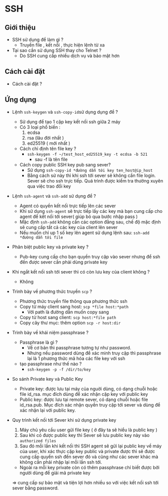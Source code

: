# SSH

## Giới thiệu

- SSH sử dụng để làm gì ?
    - Truyền file , kết nối , thực hiện lệnh từ xa
- Tại sao cần sử dụng SSH thay cho Telnet ?
    - Do SSH cung cấp nhiều dịch vụ và bảo mật hơn

## Cách cài đặt

- Cách cài đặt ?

## Ứng dụng

- Lệnh `ssh-keygen` và `ssh-copy-id`sử dụng dụng để ?
    - Sử dụng để tạo 1 cặp key kết nối ssh giữa 2 máy
    - Có 3 loại phổ biến :
        1. ecdsa 
        2. rsa (lâu đời nhất )
        3. ed25519 ( mới nhất )
    - Cách chỉ định tên file key ?
        - `ssh-keygen -f ~/test_host_ed25519_key -t ecdsa -b 521`
            - sau -f là tên file
    - Cách copy public SSH key pub sang sever?
        - Sử dụng `ssh-copy-id *đường dẫn tới key ten_host@ip_host`
        - Bằng cách sử này thì khi ssh tới sever sẽ không cần file login. Sever sẽ cho ssh trực tiếp. Quá trình được kiểm tra thường xuyên qua việc trao đổi key
- Lệnh `ssh-agent` và `ssh-add` sử dụng để ?
    - Agent có quyền kết nối trực tiếp lên các sever
    - Khi sử dụng `ssh-agent` sẽ trực tiếp lấy các key mà bạn cung cấp cho agent để kết nối tới sever( giúp bỏ qua bước nhập pass )
    - Mặc định `ssh-add` không cần các option đằng sau, chế độ mặc định sẽ cung cấp tất cả các key của client lên sever
    - Nếu muốn chỉ up 1 số key lên agent sử dụng lệnh sau: `ssh-add *đường dẫn tới file`
- Phân biệt public key và private key ?
    - Pub-key cung cấp cho bạn quyền truy cập vào sever nhưng để ssh đến được sever cần phải dùng private key
- Khi ngắt kết nối ssh tới sever thì có còn lưu key của client không ?
    - Không
- Trình bày về phương  thức truyền `scp` ?
    - Phương thức truyền file thông qua phương thức ssh
    - Copy từ máy client sang host: `scp *file host:*path`
        - Với path là đường dẫn muốn copy sang
    - Copy từ host sang client: `scp host:*file path`
    - Copy cây thư mục: thêm option `scp -r host:dir`
- Trình bày về khái niệm passphrase ?
    - Passphrase là gì ?
        - Về cơ bản thì passphrase tương tự như password.
        - Nhưng nếu password dùng để xác minh truy cập thì passphrase lại là 1 phương thức mã hóa các file key với ssh
    - tạo passphrase như thế nào ?
        - `ssh-keygen -p -f /dir/to/key`
- So sánh Private key và Public Key

    - Private key: được lưu tại máy của nguời dùng, có dạng chuỗi hoặc file id_rsa. mục đích dùng để xác nhận cặp key với public key
    - Public key: được lưu tại remote sever, có dạng chuỗi hoặc file id_rsa.pub. Mục đích xác nhận quyền truy cập tới sever và dùng để xác nhận lại với public key.

- Quy trình kết nối tới Sever khi sử dụng private key
    1. Máy chủ yêu cầu user gửi file key ( ở đây ta sẽ hiểu là public key )
    2. Sau khi có được public key thì Sever sẽ lưu public key này vào `authorized files` 
    3. Sau đó mỗi lần khi kết nối thì SSH agent sẽ gửi lại public key về máy của user, khi xác thực cặp key public và private được thì sẽ được cung cấp quyền ssh đến sever đó và cũng như các sever khác mà không cần phải nhập lại mỗi lần ssh tới.
    - Ngoài ra mỗi key private còn có thêm passphrase chỉ biết được bởi người dùng để giải mã private key

    ⇒ cung cấp sự bảo mật và tiện lợi hơn nhiều so với việc kết nối ssh tới sever bằng password.
